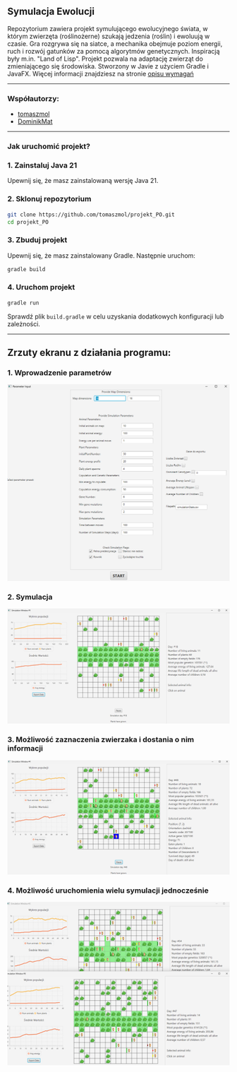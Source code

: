 
Symulacja Ewolucji
---

Repozytorium zawiera projekt symulującego ewolucyjnego świata, w którym zwierzęta (roślinożerne) szukają jedzenia (roślin) i ewoluują w czasie. Gra rozgrywa się na siatce, a mechanika obejmuje poziom energii, ruch i rozwój gatunków za pomocą algorytmów genetycznych. Inspiracją były m.in. "Land of Lisp". Projekt pozwala na adaptację zwierząt do zmieniającego się środowiska. Stworzony w Javie z użyciem Gradle i JavaFX. Więcej informacji znajdziesz na stronie [opisu wymagań]([https://github.com/tomaszmol](https://github.com/Soamid/obiektowe-lab/tree/master/proj))

---

### Współautorzy:
- [tomaszmol](https://github.com/tomaszmol)
- [DominikMat](https://github.com/DominikMat)

---

### Jak uruchomić projekt?

### 1. Zainstaluj Java 21
Upewnij się, że masz zainstalowaną wersję Java 21.

### 2. Sklonuj repozytorium
```bash
git clone https://github.com/tomaszmol/projekt_PO.git
cd projekt_PO
```

### 3. Zbuduj projekt
Upewnij się, że masz zainstalowany Gradle. Następnie uruchom:
```bash
gradle build
```

### 4. Uruchom projekt
```bash
gradle run
```

Sprawdź plik `build.gradle` w celu uzyskania dodatkowych konfiguracji lub zależności.

---

## Zrzuty ekranu z działania programu:

### 1. Wprowadzenie parametrów
![Opis zdjęcia](images/1.png)

### 2. Symulacja
![Opis zdjęcia](images/2.png)

### 3. Możliwość zaznaczenia zwierzaka i dostania o nim informacji
![Opis zdjęcia](images/3.png)

### 4. Możliwość uruchomienia wielu symulacji jednocześnie
![Opis zdjęcia](images/4.png)


